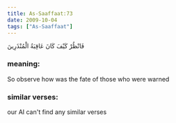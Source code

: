 ```yaml
---
title: As-Saaffaat:73
date: 2009-10-04
tags: ["As-Saaffaat"]
---
```

فَانْظُرْ كَيْفَ كَانَ عَاقِبَةُ الْمُنْذَرِينَ
### meaning: 
So observe how was the fate of those who were warned
### similar verses: 

our AI can't find any similar verses





